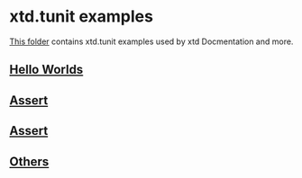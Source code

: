 # xtd.tunit examples

[This folder](.) contains xtd.tunit examples used by xtd Docmentation and more.

## [Hello Worlds](hello_worlds/README.md)

## [Assert](assert/README.md)

## [Assert](assert/README.md)

## [Others](others/README.md)

